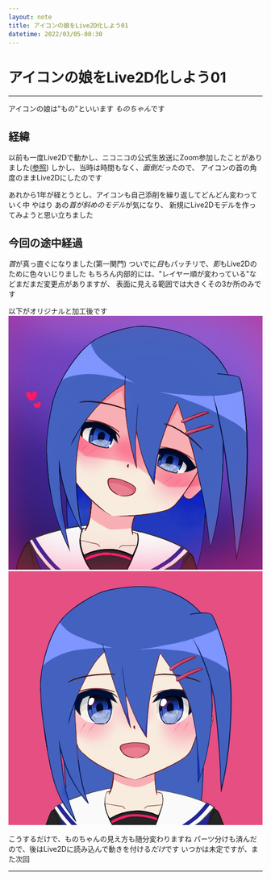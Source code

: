 ```yaml
---
layout: note
title: アイコンの娘をLive2D化しよう01
datetime: 2022/03/05-00:30
---
```

# アイコンの娘をLive2D化しよう01
* * *
アイコンの娘は"もの"といいます
*ものちゃん*です

## 経緯
以前も一度Live2Dで動かし、ニコニコの公式生放送にZoom参加したことがありました([参照](https://twitter.com/i/status/1386701498113937408 "ツイート - 百花繚乱2021/04/27"))
しかし、当時は時間もなく、*面倒だった*ので、
アイコンの首の角度のままLive2Dにしたのです

あれから1年が経とうとし、アイコンも自己添削を繰り返してどんどん変わっていく中
やはり あの*首が斜めのモデル*が気になり、
新規にLive2Dモデルを作ってみようと思い立ちました

## 今回の途中経過
*首*が真っ直ぐになりました(第一関門)
ついでに*目*もパッチリで、*影*もLive2Dのために色々いじりました
もちろん内部的には、"レイヤー順が変わっている"などまだまだ変更点がありますが、
表面に見える範囲では大きくその3か所のみです

以下がオリジナルと加工後です
![オリジナル~300](../assets/images/nimono_latest.png "ものちゃん")![加工後~300](../assets/images/nimono_straight.png "まっすぐちゃん")

こうするだけで、ものちゃんの見え方も随分変わりますね
パーツ分けも済んだので、後はLive2Dに読み込んで動きを付ける*だけ*です
いつかは未定ですが、また次回
* * *
